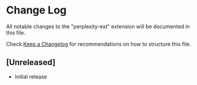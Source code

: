 # Change Log

All notable changes to the "perplexity-ext" extension will be documented in this file.

Check [Keep a Changelog](http://keepachangelog.com/) for recommendations on how to structure this file.

## [Unreleased]

- Initial release